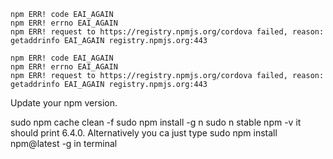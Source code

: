 ```
npm ERR! code EAI_AGAIN
npm ERR! errno EAI_AGAIN
npm ERR! request to https://registry.npmjs.org/cordova failed, reason: getaddrinfo EAI_AGAIN registry.npmjs.org:443

npm ERR! code EAI_AGAIN
npm ERR! errno EAI_AGAIN
npm ERR! request to https://registry.npmjs.org/cordova failed, reason: getaddrinfo EAI_AGAIN registry.npmjs.org:443
```

Update your npm version.

sudo npm cache clean -f
sudo npm install -g n
sudo n stable
npm -v it should print 6.4.0.
Alternatively you ca just type sudo npm install npm@latest -g in terminal
